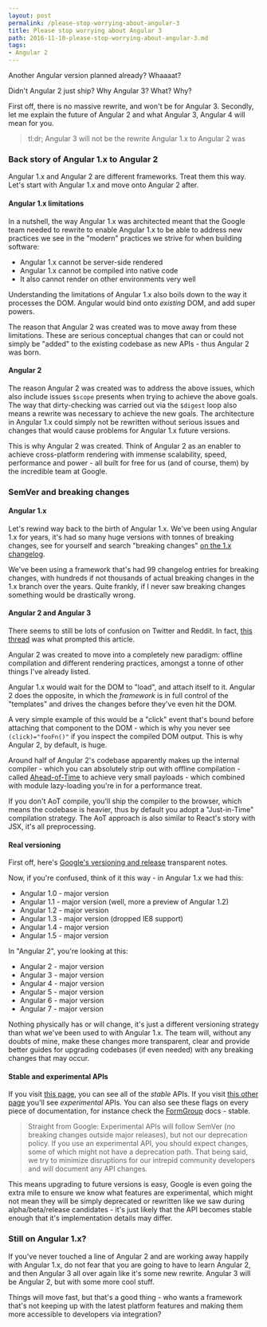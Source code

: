 ```yaml
---
layout: post
permalink: /please-stop-worrying-about-angular-3
title: Please stop worrying about Angular 3
path: 2016-11-10-please-stop-worrying-about-angular-3.md
tags:
- Angular 2
---
```


Another Angular version planned already? Whaaaat?

Didn't Angular 2 just ship? Why Angular 3? What? Why?

First off, there is no massive rewrite, and won't be for Angular 3. Secondly, let me explain the future of Angular 2 and what Angular 3, Angular 4 will mean for you.

> tl:dr; Angular 3 will not be the rewrite Angular 1.x to Angular 2 was

### Back story of Angular 1.x to Angular 2

Angular 1.x and Angular 2 are different frameworks. Treat them this way. Let's start with Angular 1.x and move onto Angular 2 after.

#### Angular 1.x limitations

In a nutshell, the way Angular 1.x was architected meant that the Google team needed to rewrite to enable Angular 1.x to be able to address new practices we see in the "modern" practices we strive for when building software:

* Angular 1.x cannot be server-side rendered
* Angular 1.x cannot be compiled into native code
* It also cannot render on other environments very well

Understanding the limitations of Angular 1.x also boils down to the way it processes the DOM. Angular would bind onto _existing_ DOM, and add super powers.

The reason that Angular 2 was created was to move away from these limitations. These are serious conceptual changes that can or could not simply be "added" to the existing codebase as new APIs - thus Angular 2 was born.

#### Angular 2

The reason Angular 2 was created was to address the above issues, which also include issues `$scope` presents when trying to achieve the above goals. The way that dirty-checking was carried out via the `$digest` loop also means a rewrite was necessary to achieve the new goals. The architecture in Angular 1.x could simply not be rewritten without serious issues and changes that would cause problems for Angular 1.x future versions.

This is why Angular 2 was created. Think of Angular 2 as an enabler to achieve cross-platform rendering with immense scalability, speed, performance and power - all built for free for us (and of course, them) by the incredible team at Google.

### SemVer and breaking changes

#### Angular 1.x

Let's rewind way back to the birth of Angular 1.x. We've been using Angular 1.x for years, it's had so many huge versions with tonnes of breaking changes, see for yourself and search "breaking changes" [on the 1.x changelog](https://github.com/angular/angular.js/blob/master/CHANGELOG.md).

We've been using a framework that's had 99 changelog entries for breaking changes, with hundreds if not thousands of actual breaking changes in the 1.x branch over the years. Quite frankly, if I never saw breaking changes something would be drastically wrong.

#### Angular 2 and Angular 3

There seems to still be lots of confusion on Twitter and Reddit. In fact, [this thread](https://www.reddit.com/r/angularjs/comments/5c6st3/angular_3_is_hot_on_the_heels_of_angular_2/) was what prompted this article.

Angular 2 was created to move into a completely new paradigm: offline compilation and different rendering practices, amongst a tonne of other things I've already listed.

Angular 1.x would wait for the DOM to "load", and attach itself to it. Angular 2 does the opposite, in which the _framework_ is in full control of the "templates" and drives the changes before they've even hit the DOM.

A very simple example of this would be a "click" event that's bound before attaching that component to the DOM - which is why you never see `(click)="fooFn()"` if you inspect the compiled DOM output. This is why Angular 2, by default, is huge.

Around half of Angular 2's codebase apparently makes up the internal compiler - which you can absolutely strip out with offline compilation - called [Ahead-of-Time](https://angular.io/docs/ts/latest/cookbook/aot-compiler.html) to achieve very small payloads - which combined with module lazy-loading you're in for a performance treat.

If you don't AoT compile, you'll ship the compiler to the browser, which means the codebase is heavier, thus by default you adopt a "Just-in-Time" compilation strategy. The AoT approach is also similar to React's story with JSX, it's all preprocessing.

#### Real versioning

First off, here's [Google's versioning and release](http://angularjs.blogspot.co.uk/2016/10/versioning-and-releasing-angular.html) transparent notes.

Now, if you're confused, think of it this way - in Angular 1.x we had this:

* Angular 1.0 - major version
* Angular 1.1 - major version (well, more a preview of Angular 1.2)
* Angular 1.2 - major version
* Angular 1.3 - major version (dropped IE8 support)
* Angular 1.4 - major version
* Angular 1.5 - major version

In "Angular 2", you're looking at this:

* Angular 2 - major version
* Angular 3 - major version
* Angular 4 - major version
* Angular 5 - major version
* Angular 6 - major version
* Angular 7 - major version

Nothing physically has or will change, it's just a different versioning strategy than what we've been used to with Angular 1.x. The team will, without any doubts of mine, make these changes more transparent, clear and provide better guides for upgrading codebases (if even needed) with any breaking changes that may occur.

#### Stable and experimental APIs

If you visit [this page](https://angular.io/docs/ts/latest/api/#!?status=stable), you can see all of the _stable_ APIs. If you visit [this other page](https://angular.io/docs/ts/latest/api/#!?status=experimental) you'll see _experimental_ APIs. You can also see these flags on every piece of documentation, for instance check the [FormGroup](https://angular.io/docs/ts/latest/api/forms/index/FormGroup-class.html) docs - stable.

 
> Straight from Google: Experimental APIs will follow SemVer (no breaking changes outside major releases), but not our deprecation policy. If you use an experimental API, you should expect changes, some of which might not have a deprecation path. That being said, we try to minimize disruptions for our intrepid community developers and will document any API changes.

This means upgrading to future versions is easy, Google is even going the extra mile to ensure we know what features are experimental, which might not mean they will be simply deprecated or rewritten like we saw during alpha/beta/release candidates - it's just likely that the API becomes stable enough that it's implementation details may differ.


### Still on Angular 1.x?

If you've never touched a line of Angular 2 and are working away happily with Angular 1.x, do not fear that you are going to have to learn Angular 2, and then Angular 3 all over again like it's some new rewrite. Angular 3 will be Angular 2, but with some more cool stuff.

Things will move fast, but that's a good thing - who wants a framework that's not keeping up with the latest platform features and making them more accessible to developers via integration?

